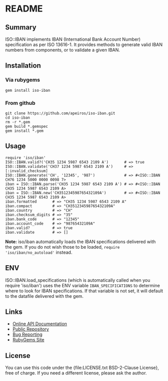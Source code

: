README
======


Summary
-------

ISO::IBAN implements IBAN (International Bank Account Number) specification as per ISO 13616-1.
It provides methods to generate valid IBAN numbers from components, or to validate a given IBAN.


Installation
------------

### Via rubygems

    gem install iso-iban

### From github

    git clone https://github.com/apeiros/iso-iban.git
    cd iso-iban
    rm -r *.gem
    gem build *.gemspec
    gem install *.gem


Usage
-----

    require 'iso/iban'
    ISO::IBAN.valid?('CH35 1234 5987 6543 2109 A')       # => true
    ISO::IBAN.validate('CH37 1234 5987 6543 2109 A')     # => [:invalid_checksum]
    ISO::IBAN.generate('CH', '12345', '987')             # => #<ISO::IBAN CH76 1234 5000 0000 0098 7>
    iban = ISO::IBAN.parse('CH35 1234 5987 6543 2109 A') # => #<ISO::IBAN CH35 1234 5987 6543 2109 A>
    iban = ISO::IBAN.new('CH351234598765432109A')        # => #<ISO::IBAN CH35 1234 5987 6543 2109 A>
    iban.formatted       # => "CH35 1234 5987 6543 2109 A"
    iban.compact         # => "CH351234598765432109A"
    iban.country         # => "CH"
    iban.checksum_digits # => "35"
    iban.bank_code       # => "12345"
    iban.account_code    # => "98765432109A"
    iban.valid?          # => true
    iban.validate        # => []

**Note:** iso/iban automatically loads the IBAN specifications delivered with the gem. If you do not wish
those to be loaded, `require 'iso/iban/no_autoload'` instead.


ENV
---

ISO::IBAN.load_specifications (which is automatically called when you require 'iso/iban') uses the
ENV variable `IBAN_SPECIFICATIONS` to determine where to look for IBAN specifications. If that
variable is not set, it will default to the datafile delivered with the gem.


Links
-----

* [Online API Documentation](http://rdoc.info/github/apeiros/iso-iban/)
* [Public Repository](https://github.com/apeiros/iso-iban)
* [Bug Reporting](https://github.com/apeiros/iso-iban/issues)
* [RubyGems Site](https://rubygems.org/gems/iso-iban)


License
-------

You can use this code under the {file:LICENSE.txt BSD-2-Clause License}, free of charge.
If you need a different license, please ask the author.
